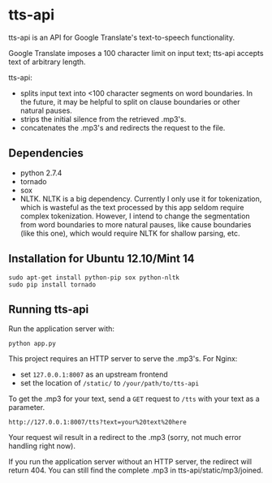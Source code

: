 tts-api
=======

tts-api is an API for Google Translate's text-to-speech functionality.

Google Translate imposes a 100 character limit on input text; tts-api accepts text of arbitrary length. 

tts-api:
* splits input text into <100 character segments on word boundaries. In the future, it may be helpful to
split on clause boundaries or other natural pauses.
* strips the initial silence from the retrieved .mp3's.
* concatenates the .mp3's and redirects the request to the file.


Dependencies
------------

* python 2.7.4
* tornado
* sox
* NLTK. NLTK is a big dependency. Currently I only use it for tokenization, which is wasteful as the text processed
by this app seldom require complex tokenization. However, I intend to change the segmentation from word boundaries to
more natural pauses, like cause boundaries (like this one), which would require NLTK for shallow parsing, etc.

Installation for Ubuntu 12.10/Mint 14
-------------------------------------

    sudo apt-get install python-pip sox python-nltk
    sudo pip install tornado


Running tts-api
---------------

Run the application server with:

    python app.py
  
This project requires an HTTP server to serve the .mp3's.
For Nginx:
* set `127.0.0.1:8007` as an upstream frontend
* set the location of `/static/` to `/your/path/to/tts-api`

To get the .mp3 for your text, send a `GET` request to `/tts` with your text as a parameter.

    http://127.0.0.1:8007/tts?text=your%20text%20here
    
Your request wil result in a redirect to the .mp3 (sorry, not much error handling right now).

If you run the application server without an HTTP server, the redirect will return 404. You can still find the
complete .mp3 in tts-api/static/mp3/joined.
